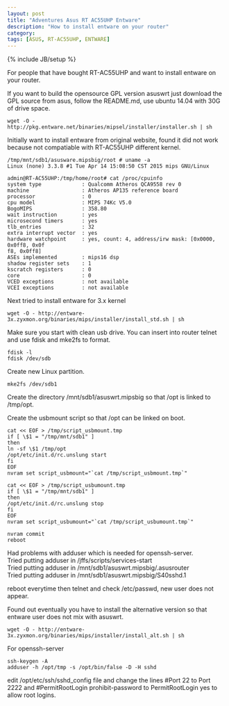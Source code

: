 ```yaml
---
layout: post
title: "Adventures Asus RT AC55UHP Entware"
description: "How to install entware on your router"
category: 
tags: [ASUS, RT-AC55UHP, ENTWARE]
---
```

{% include JB/setup %}

For people that have bought RT-AC55UHP and want to install entware on your router.

If you want to build the opensource GPL version asuswrt just download the GPL source from asus, follow the README.md, use ubuntu 14.04 with 30G of drive space.

```
wget -O - http://pkg.entware.net/binaries/mipsel/installer/installer.sh | sh
```

Initially want to install entware from original website, found it did not work because not compatiable with RT-AC55UHP different kernel.

```
/tmp/mnt/sdb1/asusware.mipsbig/root # uname -a
Linux (none) 3.3.8 #1 Tue Apr 14 15:08:50 CST 2015 mips GNU/Linux

admin@RT-AC55UHP:/tmp/home/root# cat /proc/cpuinfo
system type             : Qualcomm Atheros QCA9558 rev 0
machine                 : Atheros AP135 reference board
processor               : 0
cpu model               : MIPS 74Kc V5.0
BogoMIPS                : 358.80
wait instruction        : yes
microsecond timers      : yes
tlb_entries             : 32
extra interrupt vector  : yes
hardware watchpoint     : yes, count: 4, address/irw mask: [0x0000, 0x0ff8, 0x0f
f8, 0x0ff8]
ASEs implemented        : mips16 dsp
shadow register sets    : 1
kscratch registers      : 0
core                    : 0
VCED exceptions         : not available
VCEI exceptions         : not available

```

Next tried to install entware for 3.x kernel

```
wget -O - http://entware-3x.zyxmon.org/binaries/mips/installer/install_std.sh | sh
```

Make sure you start with clean usb drive. You can insert into router telnet and use fdisk and mke2fs to format.  
```
fdisk -l
fdisk /dev/sdb
```

Create new Linux partition.
```
mke2fs /dev/sdb1
```

Create the directory /mnt/sdb1/asuswrt.mipsbig so that /opt is linked to /tmp/opt.

Create the usbmount script so that /opt can be linked on boot.

```
cat << EOF > /tmp/script_usbmount.tmp
if [ \$1 = "/tmp/mnt/sdb1" ]
then
ln -sf \$1 /tmp/opt
/opt/etc/init.d/rc.unslung start
fi
EOF
nvram set script_usbmount="`cat /tmp/script_usbmount.tmp`"

cat << EOF > /tmp/script_usbumount.tmp
if [ \$1 = "/tmp/mnt/sdb1" ]
then
/opt/etc/init.d/rc.unslung stop
fi
EOF
nvram set script_usbumount="`cat /tmp/script_usbumount.tmp`"

nvram commit 
reboot
```

Had problems with adduser which is needed for openssh-server.  
Tried putting adduser in /jffs/scripts/services-start  
Tried putting adduser in /mnt/sdb1/asuswrt.mipsbig/.asusrouter  
Tried putting adduser in /mnt/sdb1/asuswrt.mipsbig/S40sshd.1  

reboot everytime then telnet and check /etc/passwd, new user does not appear.

Found out eventually you have to install the alternative version so that entware user does not mix with asuswrt.

```
wget -O - http://entware-3x.zyxmon.org/binaries/mips/installer/install_alt.sh | sh
```

For openssh-server
```
ssh-keygen -A
adduser -h /opt/tmp -s /opt/bin/false -D -H sshd 
```
edit /opt/etc/ssh/sshd_config file and change the lines 
#Port 22 to Port 2222 
and 
#PermitRootLogin prohibit-password to PermitRootLogin yes 
to allow root logins.


